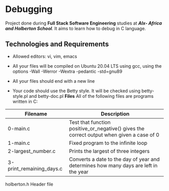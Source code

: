 # **Debugging**
Project done during **Full Stack Software Engineering** studies at ***Alx- Africa and Holberton School***. It aims to learn how to debug in C language.

## **Technologies and Requirements**
+ Allowed editors: vi, vim, emacs
- All your files will be compiled on Ubuntu 20.04 LTS using gcc, using the options -Wall -Werror -Wextra -pedantic -std=gnu89
* All your files should end with a new line
- Your code should use the Betty style. It will be checked using betty-style.pl and betty-doc.pl
**Files**
All of the following files are programs written in C:

|Filename|	Description|
|--------|-------------|
|0-main.c|	Test that function positive_or_negative() gives the correct output when given a case of 0
|1-main.c|	Fixed program to the infinite loop
|2-largest_number.c|	Prints the largest of three integers
|3-print_remaining_days.c|	Converts a date to the day of year and determines how many days are left in the year
holberton.h	Header file
